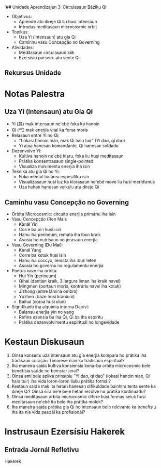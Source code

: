 '## Unidade Aprendizajen 3: Circulasaun Báziku Qi
- Objetivus:
  * Aprende atu direje Qi liu husi intensaun
  * Introdus meditasaun microcosmic orbit
- Topikus:
  * Uza Yi (intensaun) atu gía Qi
  * Caminhu vasu Concepção no Governing  
- Atividades:
  * Meditasaun circulasaun kiik
  * Ezersísiu parseiru atu sente Qi

## Rekursus Unidade

# Notas Palestra

## Uza Yi (Intensaun) atu Gía Qi

- Yi (意) mak intensaun ne'ebé foka ka hanoin
- Qi (气) mak enerjia vital ka forsa moris
- Relasaun entre Yi no Qi:
  * "Lokasi hanoin nian, mak Qi halo tuir" (Yi dao, qi dao)
  * Yi atua hanesan komandante, Qi hanesan soldadu
- Dezenvolve Yi:
  * Kultiva hanoin ne'ebé klaru, foka liu husi meditasaun
  * Prátika konsentrasaun single-pointed
  * Visualiza movimentu enerjia iha isin
- Teknika atu gía Qi ho Yi:
  * Foka mental ba área espesífiku isin
  * Visualizasaun husi luz ka klorasaun ne'ebé move liu husi meridianus
  * Uza hahan hanesan veíkulu atu direje Qi

## Caminhu vasu Concepção no Governing

- Orbita Microcosmic: circuito enerjia primáriu iha isin
- Vasu Concepção (Ren Mai):
  * Kanál Yin
  * Corre ba oin husi isin
  * Hahu iha perineum, remata iha ibun kraik
  * Asosia ho nutrisaun no jerasaun enerjia
- Vasu Governing (Du Mai):
  * Kanál Yang
  * Corre ba kotuk husi isin
  * Hahu iha coccyx, remata iha ibun leten
  * Asosia ho governu no regulamentu enerjia
- Pontus xave iha orbita:
  * Hui Yin (perineum)
  * Qihai (dantian kraik, 3 largura liman iha kraik navel)
  * Mingmen (portaun moris, kontráriu navel iha kotuk)
  * Jizhong (entre lâmina ombro)
  * Yuzhen (baze husi kranium)
  * Baihui (coroa husi ulun)
- Signifikadu iha alquimia interna Daoist:
  * Balansu enerjia yin no yang
  * Refina esensia ba iha Qi, Qi ba iha espíritu
  * Prátika dezenvolvimentu espirituál no longevidade

# Kestaun Diskusaun

1. Oinsá konseitu uza intensaun atu gía enerjia kompara ho prátika iha tradisaun curação Timorese nian ka tradisaun espirituál?
2. Iha maneira saida kultiva konsiensia kona-ba orbita microcosmic bele benefísia saúde no bemstar jeral?
3. Oinsá ami bele aplika prinsípiu "Yi dao, qi dao" (lokasi hanoin nian, Qi halo tuir) iha vida loron-loron liuliu prátika formál?
4. Kestaun saida mak ita hetan hanesan difikuldade bainhira tenta sente ka direje Qi? Oinsá sira ne'e bele hetan rezolve ho prátika kontinuadu?
5. Oinsá meditasaun orbita microcosmic difere husi formas seluk husi meditasaun ne'ebé ita bele iha prátika molok?
6. Iha maneira saida prátika gía Qi ho intensaun bele relevante ka benefísiu iha ita nia vida pesoál ka profisionál?

# Instrusaun Ezersísiu Hakerek

## Entrada Jornál Refletivu

Hakerek